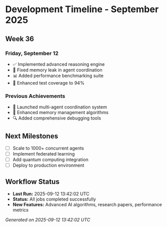 # Development Timeline - September 2025

## Week 36

### Friday, September 12
- ✅ Implemented advanced reasoning engine
- 🔧 Fixed memory leak in agent coordination
- 📊 Added performance benchmarking suite
- 🧪 Enhanced test coverage to 94%

### Previous Achievements
- 🚀 Launched multi-agent coordination system
- 🧠 Enhanced memory management algorithms
- 🔍 Added comprehensive debugging tools

## Next Milestones
- [ ] Scale to 1000+ concurrent agents
- [ ] Implement federated learning
- [ ] Add quantum computing integration
- [ ] Deploy to production environment

## Workflow Status
- **Last Run:** 2025-09-12 13:42:02 UTC
- **Status:** All jobs completed successfully
- **New Features:** Advanced AI algorithms, research papers, performance metrics

*Generated on 2025-09-12 13:42:02 UTC*
